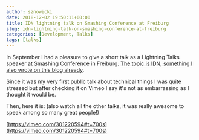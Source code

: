 ```yaml
---
author: sznowicki
date: 2018-12-02 19:50:11+00:00
title: IDN lightning talk on Smashing Conference at Freiburg
slug: idn-lightning-talk-on-smashing-conference-at-freiburg
categories: [Development, Talks]
tags: [talks]
---
```


In September I had a pleasure to give a short talk as a Lightning Talks speaker at Smashing Conference in Freiburg. [The topic is IDN, something I also wrote on this blog already](https://nowicki.io/why-you-dont-want-e-mail-in-internationalised-domain/).

Since it was my very first public talk about technical things I was quite stressed but after checking it on Vimeo I say it's not as embarrassing as I thought it would be.

Then, here it is: (also watch all the other talks, it was really awesome to speak among so many great people!)

[https://vimeo.com/301220594#t=700s](https://vimeo.com/301220594#t=700s)
